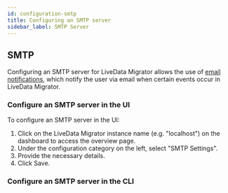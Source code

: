 ```yaml
---
id: configuration-smtp
title: Configuring an SMTP server
sidebar_label: SMTP Server
---
```


<!-- This file is temporary until I figure out where to put the info -->

## SMTP

Configuring an SMTP server for LiveData Migrator allows the use of [email notifications](./configuration-ui.md), which notify the user via email when certain events occur in LiveData Migrator.

### Configure an SMTP server in the UI

To configure an SMTP server in the UI:

1. Click on the LiveData Migrator instance name (e.g. "localhost") on the dashboard to access the overview page.
2. Under the configuration category on the left, select "SMTP Settings".
3. Provide the necessary details.
4. Click Save.

### Configure an SMTP server in the CLI

